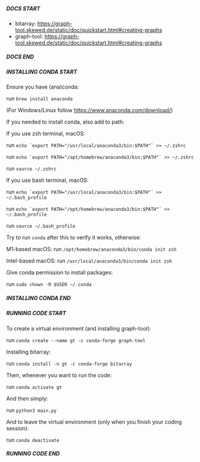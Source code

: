 
##### DOCS START             #####

- bitarray: https://graph-tool.skewed.de/static/doc/quickstart.html#creating-graphs
- graph-tool: https://graph-tool.skewed.de/static/doc/quickstart.html#creating-graphs

##### DOCS END               #####



##### INSTALLING CONDA START #####

Ensure you have (ana)conda:

run `brew install anaconda`

(For Windows/Linux follow https://www.anaconda.com/download/)

If you needed to install conda, also add to path:

If you use zsh terminal, macOS:

run ``echo `export PATH="/usr/local/anaconda3/bin:$PATH"` >> ~/.zshrc``

run ``echo `export PATH="/opt/homebrew/anaconda3/bin:$PATH"` >> ~/.zshrc``

run `source ~/.zshrc`

If you use bash terminal, macOS:

run ``echo `export PATH="/usr/local/anaconda3/bin:$PATH"` >> ~/.bash_profile``

run ``echo `export PATH="/opt/homebrew/anaconda3/bin:$PATH"` >> ~/.bash_profile``

run `source ~/.bash_profile`

Try to run `conda` after this to verify it works, otherwise:

M1-based macOS:
run `/opt/homebrew/anaconda3/bin/conda init zsh`

Intel-based macOS:
run `/usr/local/anaconda3/bin/conda init zsh`

Give conda permission to install packages:

run `sudo chown -R $USER ~/.conda`

##### INSTALLING CONDA END #####



##### RUNNING CODE START   #####

To create a virtual environment (and installing graph-tool):

run `conda create --name gt -c conda-forge graph-tool`

Installing bitarray:

run `conda install -n gt -c conda-forge bitarray`

Then, whenever you want to run the code:

run `conda activate gt`

And then simply:

run `python3 main.py`

And to leave the virtual environment (only when you finish your coding session):

run `conda deactivate`

##### RUNNING CODE END     #####
